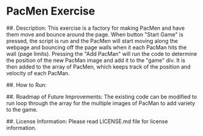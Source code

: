 # PacMen Exercise

##. Description: 
This exercise is a factory for making PacMen and have them move and bounce around the page. When button "Start Game" is pressed, the script is run and the PacMen will start moving along the webpage and bouncing off the page walls when it each PacMan hits the wall (page limits). Pressing the "Add PacMan" will run the code to determine the position of the new PacMan image and add it to the "game" div. It is then added to the array of PacMen, which keeps track of the position and velocity of each PacMan. 

##. How to Run:


##. Roadmap of Future Improvements: The existing code can be modified to run loop through the array for the multiple images of PacMan to add variety to the game. 

##. License Information: Please read LICENSE.md file for license information.
